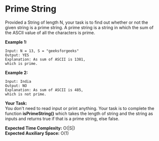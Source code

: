 # Prime String
Provided a String of length N, your task is to find out whether or not the given string is a prime string. A prime string is a string in which the sum of the ASCII value of all the characters is prime.

**Example 1:**
```
Input: N = 13, S = "geeksforgeeks"
Output: YES
Explanation: As sum of ASCII is 1381,
which is prime.
```
**Example 2:**
```
Input: India
Output: NO
Explanation: As sum of ASCII is 485,
which is not prime.
```
**Your Task:**<br>
You don't need to read input or print anything. Your task is to complete the function **isPrimeString()** which takes the length of string and the string as inputs and returns true if that is a prime string, else false.

**Expected Time Complexity:** O(|S|)<br>
**Expected Auxiliary Space:** O(1)
